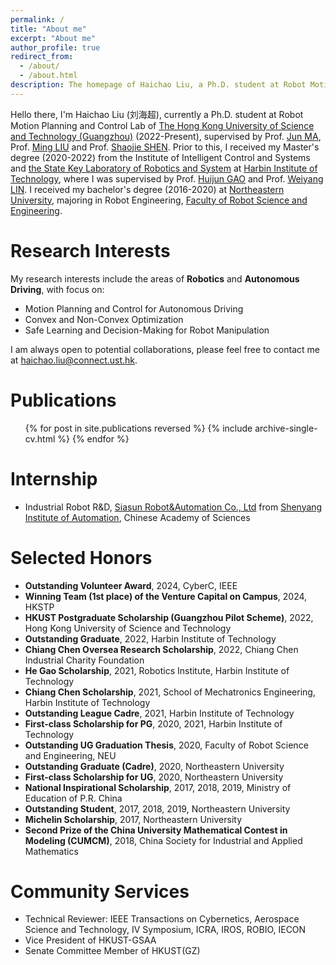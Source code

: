 ```yaml
---
permalink: /
title: "About me"
excerpt: "About me"
author_profile: true
redirect_from: 
  - /about/
  - /about.html
description: The homepage of Haichao Liu, a Ph.D. student at Robot Motion Planning and Control Lab of HKUST(GZ). 
---
```


Hello there, I'm Haichao Liu (刘海超), currently a Ph.D. student at Robot Motion Planning and Control Lab of [The Hong Kong University of Science and Technology (Guangzhou)](https://hkust.edu.hk/) (2022-Present), supervised by Prof. [Jun MA](http://scholar.google.com/citations?user=8VepsVAAAAAJ), Prof. [Ming LIU](http://scholar.google.com/citations?user=CdV5LfQAAAAJ) and Prof. [Shaojie SHEN](https://scholar.google.com.hk/citations?user=u8Q0_xsAAAAJ&hl=zh-CN&oi=ao). Prior to this, I received my Master's degree (2020-2022) from the Institute of Intelligent Control and Systems and [the State Key Laboratory of Robotics and System](https://robot.hit.edu.cn/) at [Harbin Institute of Technology](http://en.hit.edu.cn/), where I was supervised by Prof. [Huijun GAO](https://scholar.google.com.hk/citations?user=2DdpHLEAAAAJ&hl=en) and Prof. [Weiyang LIN](https://scholar.google.com/citations?user=BJ610OkAAAAJ&hl=en). I received my bachelor's degree (2016-2020) at [Northeastern University](https://english.neu.edu.cn/), majoring in Robot Engineering, [Faculty of Robot Science and Engineering](http://www.rse.neu.edu.cn/).

Research Interests
======
My research interests include the areas of **Robotics** and **Autonomous Driving**, with focus on: 
* Motion Planning and Control for Autonomous Driving
* Convex and Non-Convex Optimization
* Safe Learning and Decision-Making for Robot Manipulation

I am always open to potential collaborations, please feel free to contact me at <haichao.liu@connect.ust.hk>. 

Publications
======
  <ul>{% for post in site.publications reversed %}
    {% include archive-single-cv.html %}
  {% endfor %}</ul>

Internship
======
* Industrial Robot R&D, [Siasun Robot&Automation Co., Ltd](https://www.siasun.com/) from [Shenyang Institute of Automation](http://www.sia.cas.cn/), Chinese Academy of Sciences

Selected Honors
======
* **Outstanding Volunteer Award**, 2024, CyberC, IEEE
* **Winning Team (1st place) of the Venture Capital on Campus**, 2024, HKSTP
* **HKUST Postgraduate Scholarship (Guangzhou Pilot Scheme)**, 2022, Hong Kong University of Science and Technology
* **Outstanding Graduate**, 2022, Harbin Institute of Technology
* **Chiang Chen Oversea Research Scholarship**, 2022, Chiang Chen Industrial Charity Foundation 
* **He Gao Scholarship**, 2021, Robotics Institute, Harbin Institute of Technology
* **Chiang Chen Scholarship**, 2021, School of Mechatronics Engineering, Harbin Institute of Technology
* **Outstanding League Cadre**, 2021, Harbin Institute of Technology
* **First-class Scholarship for PG**, 2020, 2021, Harbin Institute of Technology
* **Outstanding UG Graduation Thesis**, 2020, Faculty of Robot Science and Engineering, NEU
* **Outstanding Graduate (Cadre)**, 2020, Northeastern University
* **First-class Scholarship for UG**, 2020, Northeastern University
* **National Inspirational Scholarship**, 2017, 2018, 2019, Ministry of Education of P.R. China
* **Outstanding Student**, 2017, 2018, 2019, Northeastern University
* **Michelin Scholarship**, 2017, Northeastern University
* **Second Prize of the China University Mathematical Contest in Modeling (CUMCM)**, 2018, China Society for Industrial and Applied Mathematics

Community Services
======
* Technical Reviewer: IEEE Transactions on Cybernetics, Aerospace Science and Technology, IV Symposium, ICRA, IROS, ROBIO, IECON
* Vice President of HKUST-GSAA
* Senate Committee Member of HKUST(GZ)